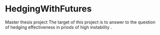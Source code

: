 # HedgingWithFutures
Master thesis project 
The target of this project is to answer to the question of hedging effectiveness in priods of high instability .
